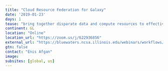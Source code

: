 ```yaml
---
title: "Cloud Resource Federation for Galaxy"
date: '2019-01-23'
days: 1
tease: "bring together disparate data and compute resources to effectively handle large data and long computations"
continent: GL
location: "Online"
location_url: "https://zoom.us/j/622936856"
external_url: "https://bluewaters.ncsa.illinois.edu/webinars/workflows/galaxy"
gtn: false
contact: "Enis Afgan"
image: 
subsites: [global, us]
---
```

